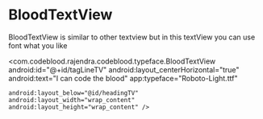 # BloodTextView

BloodTextView is similar to other textview but in this textView you can use font what you like 

<com.codeblood.rajendra.codeblood.typeface.BloodTextView
    android:id="@+id/tagLineTV"
    android:layout_centerHorizontal="true"
    android:text="I can code the blood"
    app:typeface="Roboto-Light.ttf"

    android:layout_below="@id/headingTV"
    android:layout_width="wrap_content"
    android:layout_height="wrap_content" />
